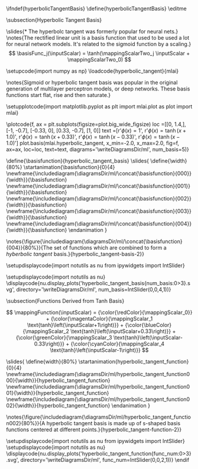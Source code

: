 \ifndef{hyperbolicTangentBasis}
\define{hyperbolicTangentBasis}
\editme

\subsection{Hyperbolic Tangent Basis}

\slides{* The hyperbolc tangent was formerly popular for neural nets.}
\notes{The rectified linear unit is a basis function that used to be used a lot for neural network models. It's related to the sigmoid function by a scaling.}
$$
\basisFunc_j(\inputScalar) = \tanh(\mappingScalarTwo_j \inputScalar + \mappingScalarTwo_0)
$$

\setupcode{import numpy as np}
\loadcode{hyperbolic_tangent}{mlai}

\notes{Sigmoid or hyperbolic tangent basis was popular in the original generation of multilayer perceptron models, or deep networks. These basis functions start flat, rise and then saturate.}

\setupplotcode{import matplotlib.pyplot as plt
import mlai.plot as plot
import mlai}

\plotcode{f, ax = plt.subplots(figsize=plot.big_wide_figsize)
loc =[[0, 1.4,],
      [-1, -0.7],
      [-0.33, 0],
      [0.33, -0.7],
      [1, 0]]
text =[r'$\phi(x) = 1$',
       r'$\phi(x) = \tanh(x+1.0)$',
       r'$\phi(x) = \tanh(x+0.33)$',
       r'$\phi(x) = \tanh(x-0.33)$',
       r'$\phi(x) = \tanh(x-1.0)$']
plot.basis(mlai.hyperbolic_tangent, x_min=-2.0, x_max=2.0,
           fig=f, ax=ax, loc=loc, text=text,
           diagrams='\writeDiagramsDir/ml',
           num_basis=5)}

\define{\basisfunction}{hyperbolic_tangent_basis}
\slides{
\define{\width}{80%}
\startanimation{\basisfunction}{0}{4}
\newframe{\includediagram{\diagramsDir/ml/\concat{\basisfunction}{000}}{\width}}{\basisfunction}
\newframe{\includediagram{\diagramsDir/ml/\concat{\basisfunction}{001}}{\width}}{\basisfunction}
\newframe{\includediagram{\diagramsDir/ml/\concat{\basisfunction}{002}}{\width}}{\basisfunction}
\newframe{\includediagram{\diagramsDir/ml/\concat{\basisfunction}{003}}{\width}}{\basisfunction}
\newframe{\includediagram{\diagramsDir/ml/\concat{\basisfunction}{004}}{\width}}{\basisfunction}
\endanimation
}

\notes{\figure{\includediagram{\diagramsDir/ml/\concat{\basisfunction}{004}}{80%}}{The set of functions which are combined to form a *hyberbolic tangent* basis.}{hyperbolic_tangent-basis-2}}

\setupdisplaycode{import notutils as nu
from ipywidgets import IntSlider}

\setupdisplaycode{import notutils as nu}
\displaycode{nu.display_plots('hyperbolic_tangent_basis{num_basis:0>3}.svg', 
                            directory='\writeDiagramsDir/ml', 
							num_basis=IntSlider(0,0,4,1))}

\subsection{Functions Derived from Tanh Basis}

$$
\mappingFunction(\inputScalar) = {\color{\redColor}{\mappingScalar_0}}   + {\color{\magentaColor}{\mappingScalar_1 \text{tanh}\left(\inputScalar+1\right)}}  + {\color{\blueColor}{\mappingScalar_2 \text{tanh}\left(\inputScalar+0.33\right)}}  + {\color{\greenColor}{\mappingScalar_3 \text{tanh}\left(\inputScalar-0.33\right)}} + {\color{\cyanColor}{\mappingScalar_4 \text{tanh}\left(\inputScalar-1\right)}}
$$

\slides{
\define{width}{80%}
\startanimation{hyperbolic_tangent_function}{0}{4}
\newframe{\includediagram{\diagramsDir/ml/hyperbolic_tangent_function000}{\width}}{hyperbolic_tangent_function}
\newframe{\includediagram{\diagramsDir/ml/hyperbolic_tangent_function001}{\width}}{hyperbolic_tangent_function}
\newframe{\includediagram{\diagramsDir/ml/hyperbolic_tangent_function002}{\width}}{hyperbolic_tangent_function}
\endanimation
}

\notes{\figure{\includediagram{\diagramsDir/ml/hyperbolic_tangent_function002}{80%}}{A hyperbolic tangent basis is made up of s-shaped basis functions centered at different points.}{hyperbolic_tangent-function-2}}

\setupdisplaycode{import notutils as nu
from ipywidgets import IntSlider}
\setupdisplaycode{import notutils as nu}
\displaycode{nu.display_plots('hyperbolic_tangent_function{func_num:0>3}.svg', 
                            directory='\writeDiagramsDir/ml', 
							func_num=IntSlider(0,0,2,1))}
\endif
